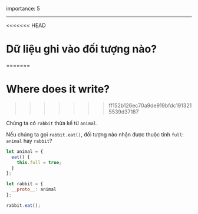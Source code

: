 importance: 5

---

<<<<<<< HEAD
# Dữ liệu ghi vào đối tượng nào?
=======
# Where does it write?
>>>>>>> ff152b126ec70a9de919bfdc1913215539d37187

Chúng ta có `rabbit` thừa kế từ `animal`.

Nếu chúng ta gọi `rabbit.eat()`, đối tượng nào nhận được thuộc tính `full`: `animal` hay `rabbit`? 

```js
let animal = {
  eat() {
    this.full = true;
  }
};

let rabbit = {
  __proto__: animal
};

rabbit.eat();
```

